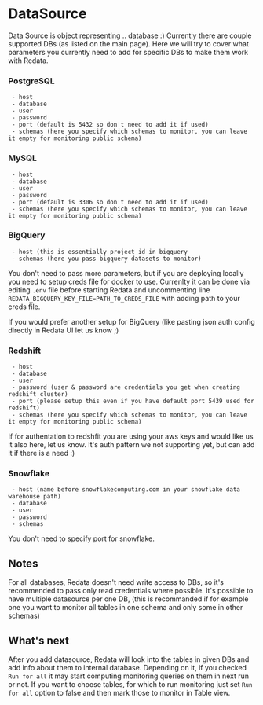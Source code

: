 # DataSource

Data Source is object representing .. database :) Currently there are couple supported DBs (as listed on the main page).
Here we will try to cover what parameters you currently need to add for specific DBs to make them work with Redata.

### PostgreSQL

```
 - host
 - database
 - user
 - password
 - port (default is 5432 so don't need to add it if used)
 - schemas (here you specify which schemas to monitor, you can leave it empty for monitoring public schema)
```

### MySQL

```
 - host
 - database
 - user
 - password
 - port (default is 3306 so don't need to add it if used)
 - schemas (here you specify which schemas to monitor, you can leave it empty for monitoring public schema)
```

### BigQuery

```
 - host (this is essentially project_id in bigquery
 - schemas (here you pass bigquery datasets to monitor)
```

You don't need to pass more parameters, but if you are deploying locally you need to setup creds file for docker to use.
Currenlty it can be done via editing  `.env` file before starting Redata and uncommenting line `REDATA_BIGQUERY_KEY_FILE=PATH_TO_CREDS_FILE`
with adding path to your creds file.

If you would prefer another setup for BigQuery (like pasting json auth config directly in Redata UI let us know ;)

### Redshift

```
 - host
 - database
 - user
 - password (user & password are credentials you get when creating redshift cluster)
 - port (please setup this even if you have default port 5439 used for redshift)
 - schemas (here you specify which schemas to monitor, you can leave it empty for monitoring public schema)
```

If for authentation to redshfit you are using your aws keys and would like us it also here, let us know.
It's auth pattern we not supporting yet, but can add it if there is a need :)


### Snowflake
```
 - host (name before snowflakecomputing.com in your snowflake data warehouse path)
 - database
 - user
 - password
 - schemas
```
You don't need to specify port for snowflake.

## Notes

For all databases, Redata doesn't need write access to DBs, so it's recommended to pass only read credentials where possible.
It's possible to have multiple datasource per one DB,
(this is recommanded if for example one you want to monitor all tables in one schema and only some in other schemas)

## What's next

After you add datasource, Redata will look into the tables in given DBs and add info about them to internal database.
Depending on it, if you checked `Run for all` it may start computing monitoring queries on them in next run or not.
If you want to choose tables, for which to run monitoring just set `Run for all` option to false and then mark those to monitor in Table view.
